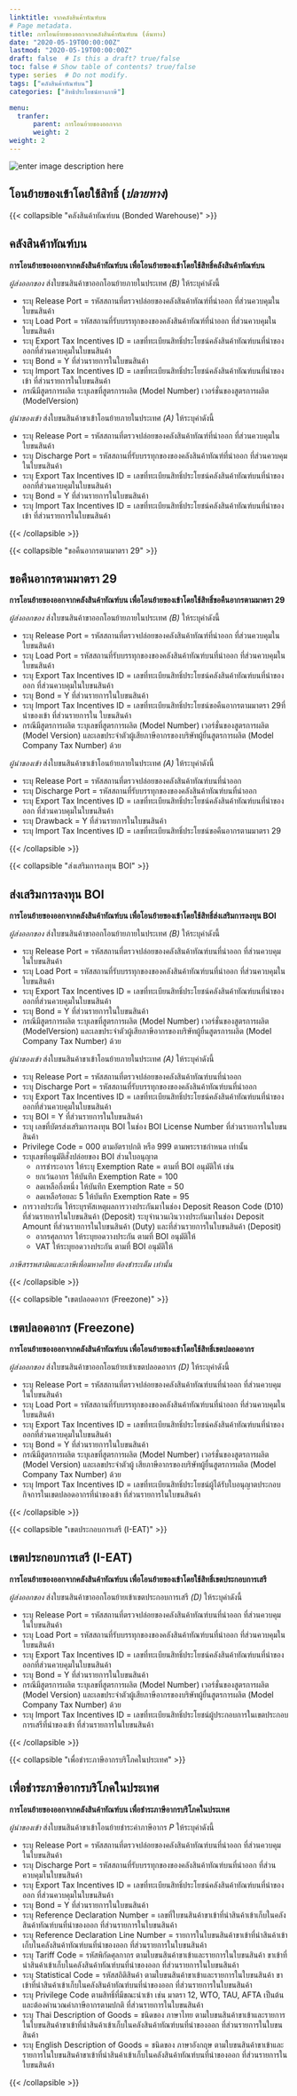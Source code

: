 ```yaml
---
linktitle: จากคลังสินค้าทัณฑ์บน 
# Page metadata.
title: การโอนย้ายของออกจากคลังสินค้าทัณฑ์บน (ต้นทาง)
date: "2020-05-19T00:00:00Z"
lastmod: "2020-05-19T00:00:00Z"
draft: false  # Is this a draft? true/false
toc: false # Show table of contents? true/false
type: series  # Do not modify.
tags: ["คลังสินค้าทัณฑ์บน"]
categories: ["สิทธิประโยชน์ทางภาษี"]

menu:
  tranfer:
      parent: การโอนย้ายของออกจาก
      weight: 2
weight: 2
---
```



![enter image description here](https://github.com/yosarawut/KnowledgeCenter/raw/master/img/e-tax-incentive/tranfer-bond.jpg)

## โอนย้ายของเข้าโดยใช้สิทธิ์ (*ปลายทาง*)


{{< collapsible "คลังสินค้าทัณฑ์บน (Bonded Warehouse)"  >}}

## คลังสินค้าทัณฑ์บน

**การโอนย้ายของออกจากคลังสินค้าทัณฑ์บน เพื่อโอนย้ายของเข้าโดยใช้สิทธิ์คลังสินค้าทัณฑ์บน** 


*ผู้ส่งออกของ* ส่งใบขนสินค้าขาออกโอนย้ายภายในประเทศ *(B)* ให้ระบุค่าดังนี้  
   
   - ระบุ Release Port = รหัสสถานที่ตรวจปล่อยของคลังสินค้าทัณฑ์ที่นำออก ที่ส่วนควบคุมในใบขนสินค้า  
   - ระบุ Load Port = รหัสสถานที่รับบรรทุกของของคลังสินค้าทัณฑ์ที่นำออก ที่ส่วนควบคุมในใบขนสินค้า  
   - ระบุ Export Tax Incentives ID = เลขที่ทะเบียนสิทธิ์ประโยชน์คลังสินค้าทัณฑ์บนที่นำของออกที่ส่วนควบคุมในใบขนสินค้า  
   - ระบุ Bond = Y ที่ส่วนรายการในใบขนสินค้า  
   - ระบุ Import Tax Incentives ID = เลขที่ทะเบียนสิทธิ์ประโยชน์คลังสินค้าทัณฑ์บนที่นำของเข้า ที่ส่วนรายการในใบขนสินค้า  
   - กรณีมีสูตรการผลิต ระบุเลขที่สูตรการผลิต (Model Number) เวอร์ชั่นของสูตรการผลิต (ModelVersion) 

*ผู้นำของเข้า* ส่งใบขนสินค้าขาเข้าโอนย้ายภายในประเทศ *(A)* ให้ระบุค่าดังนี้  
   
   - ระบุ Release Port = รหัสสถานที่ตรวจปล่อยของคลังสินค้าทัณฑ์ที่นำออก ที่ส่วนควบคุมในใบขนสินค้า  
   - ระบุ Discharge Port = รหัสสถานที่รับบรรทุกของของคลังสินค้าทัณฑ์ที่นำออก ที่ส่วนควบคุมในใบขนสินค้า  
   - ระบุ Export Tax Incentives ID = เลขที่ทะเบียนสิทธิ์ประโยชน์คลังสินค้าทัณฑ์บนที่นำของออกที่ส่วนควบคุมในใบขนสินค้า  
   - ระบุ Bond = Y ที่ส่วนรายการในใบขนสินค้า  
   - ระบุ Import Tax Incentives ID = เลขที่ทะเบียนสิทธิ์ประโยชน์คลังสินค้าทัณฑ์บนที่นำของเข้า ที่ส่วนรายการในใบขนสินค้า

{{< /collapsible >}}

{{< collapsible "ขอคืนอากรตามมาตรา 29"  >}}


## ขอคืนอากรตามมาตรา 29

**การโอนย้ายของออกจากคลังสินค้าทัณฑ์บน เพื่อโอนย้ายของเข้าโดยใช้สิทธิ์ขอคืนอากรตามมาตรา 29**


*ผู้ส่งออกของ* ส่งใบขนสินค้าขาออกโอนย้ายภายในประเทศ *(B)* ให้ระบุค่าดังนี้

   - ระบุ Release Port = รหัสสถานที่ตรวจปล่อยของคลังสินค้าทัณฑ์ที่นำออก ที่ส่วนควบคุมในใบขนสินค้า
   - ระบุ Load Port = รหัสสถานที่รับบรรทุกของของคลังสินค้าทัณฑ์บนที่นำออก ที่ส่วนควบคุมในใบขนสินค้า
   - ระบุ Export Tax Incentives ID = เลขที่ทะเบียนสิทธิ์ประโยชน์คลังสินค้าทัณฑ์บนที่นำของออก ที่ส่วนควบคุมในใบขนสินค้า
   - ระบุ Bond = Y ที่ส่วนรายการในใบขนสินค้า
   - ระบุ Import Tax Incentives ID = เลขที่ทะเบียนสิทธิ์ประโยชน์ขอคืนอากรตามมาตรา 29ที่นำของเข้า ที่ส่วนรายการใน
ใบขนสินค้า
   - กรณีมีสูตรการผลิต ระบุเลขที่สูตรการผลิต (Model Number) เวอร์ชั่นของสูตรการผลิต (Model Version) และเลขประจำตัวผู้เสียภาษีอากรของบริษัทผู้ยื่นสูตรการผลิต (Model Company Tax Number) ด้วย



*ผู้นำของเข้า* ส่งใบขนสินค้าขาเข้าโอนย้ายภายในประเทศ *(A)* ให้ระบุค่าดังนี้

   - ระบุ Release Port = รหัสสถานที่ตรวจปล่อยของคลังสินค้าทัณฑ์บนที่นำออก
   - ระบุ Discharge Port = รหัสสถานที่รับบรรทุกของของคลังสินค้าทัณฑ์บนที่นำออก
   - ระบุ Export Tax Incentives ID = เลขที่ทะเบียนสิทธิ์ประโยชน์คลังสินค้าทัณฑ์บนที่นำของออก ที่ส่วนควบคุมในใบขนสินค้า
   - ระบุ Drawback = Y ที่ส่วนรายการในใบขนสินค้า
   - ระบุ Import Tax Incentives ID = เลขที่ทะเบียนสิทธิ์ประโยชน์ขอคืนอากรตามมาตรา 29


{{< /collapsible >}}

{{< collapsible "ส่งเสริมการลงทุน BOI"  >}}

## ส่งเสริมการลงทุน BOI

**การโอนย้ายของออกจากคลังสินค้าทัณฑ์บน เพื่อโอนย้ายของเข้าโดยใช้สิทธิ์ส่งเสริมการลงทุน BOI**



*ผู้ส่งออกของ* ส่งใบขนสินค้าขาออกโอนย้ายภายในประเทศ *(B)* ให้ระบุค่าดังนี้  

- ระบุ Release Port = รหัสสถานที่ตรวจปล่อยของคลังสินค้าทัณฑ์บนที่นำออก ที่ส่วนควบคุมในใบขนสินค้า
- ระบุ Load Port = รหัสสถานที่รับบรรทุกของของคลังสินค้าทัณฑ์บนที่นำออก ที่ส่วนควบคุมในใบขนสินค้า
- ระบุ Export Tax Incentives ID = เลขที่ทะเบียนสิทธิ์ประโยชน์คลังสินค้าทัณฑ์บนที่นำของออกที่ส่วนควบคุมในใบขนสินค้า
- ระบุ Bond = Y ที่ส่วนรายการในใบขนสินค้า
- กรณีมีสูตรการผลิต ระบุเลขที่สูตรการผลิต (Model Number) เวอร์ชั่นของสูตรการผลิต (ModelVersion) และเลขประจำตัวผู้เสียภาษีอากรของบริษัทผู้ยื่นสูตรการผลิต (Model Company Tax Number) ด้วย


*ผู้นำของเข้า* ส่งใบขนสินค้าขาเข้าโอนย้ายภายในประเทศ *(A)* ให้ระบุค่าดังนี้

- ระบุ Release Port = รหัสสถานที่ตรวจปล่อยของคลังสินค้าทัณฑ์บนที่นำออก
- ระบุ Discharge Port = รหัสสถานที่รับบรรทุกของของคลังสินค้าทัณฑ์บนที่นำออก
- ระบุ Export Tax Incentives ID = เลขที่ทะเบียนสิทธิ์ประโยชน์คลังสินค้าทัณฑ์บนที่นำของออกที่ส่วนควบคุมในใบขนสินค้า
- ระบุ BOI = Y ที่ส่วนรายการในใบขนสินค้า
- ระบุ เลขที่บัตรส่งเสริมการลงทุน BOI ในช่อง BOI License Number ที่ส่วนรายการในใบขนสินค้า
- Privilege Code = 000 ตามอัตราปกติ หรือ 999 ตามพระราชกำหนด เท่านั้น
- ระบุเลขที่อนุมัติสั่งปล่อยของ BOI ส่วนใบอนุญาต
	- การชำระอากร ให้ระบุ Exemption Rate = ตามที่ BOI อนุมัติให้ เช่น
	* ยกเว้นอากร ให้บันทึก Exemption Rate = 100
	* ลดเหลือกึ่งหนึ่ง ให้บันทึก Exemption Rate = 50
	* ลดเหลือร้อยละ 5 ให้บันทึก Exemption Rate = 95
- การวางประกัน ให้ระบุรหัสเหตุผลการวางประกันมาในช่อง Deposit Reason Code (D10) ที่ส่วนรายการในใบขนสินค้า 
(Deposit) ระบุจำนวนเงินวางประกันมาในช่อง Deposit Amount ที่ส่วนรายการในใบขนสินค้า (Duty) และที่ส่วนรายการในใบขนสินค้า (Deposit)
	* อากรศุลกากร ให้ระบุยอดวางประกัน ตามที่ BOI อนุมัติให้ 
	* VAT ให้ระบุยอดวางประกัน ตามที่ BOI อนุมัติให้ 


*ภาษีสรรพสามิตและภาษีเพื่อมหาดไทย ต้องชำระเต็ม เท่านั้น*

{{< /collapsible >}}

{{< collapsible "เขตปลอดอากร (Freezone)"  >}}

## เขตปลอดอากร (Freezone)

**การโอนย้ายของออกจากคลังสินค้าทัณฑ์บน เพื่อโอนย้ายของเข้าโดยใช้สิทธิ์เขตปลอดอากร**



*ผู้ส่งออกของ* ส่งใบขนสินค้าขาออกโอนย้ายเข้าเขตปลอดอากร *(D)* ให้ระบุค่าดังนี้

- ระบุ Release Port = รหัสสถานที่ตรวจปล่อยของคลังสินค้าทัณฑ์บนที่นำออก ที่ส่วนควบคุมในใบขนสินค้า
- ระบุ Load Port = รหัสสถานที่รับบรรทุกของของคลังสินค้าทัณฑ์บนที่นำออก ที่ส่วนควบคุมในใบขนสินค้า
- ระบุ Export Tax Incentives ID = เลขที่ทะเบียนสิทธิ์ประโยชน์คลังสินค้าทัณฑ์บนที่นำของออกที่ส่วนควบคุมในใบขนสินค้า
- ระบุ Bond = Y ที่ส่วนรายการในใบขนสินค้า
- กรณีมีสูตรการผลิต ระบุเลขที่สูตรการผลิต (Model Number) เวอร์ชั่นของสูตรการผลิต (Model Version) และเลขประจำตัวผู้
เสียภาษีอากรของบริษัทผู้ยื่นสูตรการผลิต (Model Company Tax Number) ด้วย
- ระบุ Import Tax Incentives ID = เลขที่ทะเบียนสิทธิ์ประโยชน์ผู้ได้รับใบอนุญาตประกอบกิจการในเขตปลอดอากรที่นำของเข้า ที่ส่วนรายการในใบขนสินค้า

{{< /collapsible >}}

{{< collapsible "เขตประกอบการเสรี (I-EAT)"  >}}

## เขตประกอบการเสรี (I-EAT)

**การโอนย้ายของออกจากคลังสินค้าทัณฑ์บน เพื่อโอนย้ายของเข้าโดยใช้สิทธิ์เขตประกอบการเสรี**



*ผู้ส่งออกของ* ส่งใบขนสินค้าขาออกโอนย้ายเข้าเขตประกอบการเสรี *(D)* ให้ระบุค่าดังนี้

- ระบุ Release Port = รหัสสถานที่ตรวจปล่อยของคลังสินค้าทัณฑ์บนที่นำออก ที่ส่วนควบคุมในใบขนสินค้า
- ระบุ Load Port = รหัสสถานที่รับบรรทุกของของคลังสินค้าทัณฑ์บนที่นำออก ที่ส่วนควบคุมในใบขนสินค้า
- ระบุ Export Tax Incentives ID = เลขที่ทะเบียนสิทธิ์ประโยชน์คลังสินค้าทัณฑ์บนที่นำของออกที่ส่วนควบคุมในใบขนสินค้า
- ระบุ Bond = Y ที่ส่วนรายการในใบขนสินค้า
- กรณีมีสูตรการผลิต ระบุเลขที่สูตรการผลิต (Model Number) เวอร์ชั่นของสูตรการผลิต (Model Version) และเลขประจำตัวผู้เสียภาษีอากรของบริษัทผู้ยื่นสูตรการผลิต (Model Company Tax Number) ด้วย
- ระบุ Import Tax Incentives ID = เลขที่ทะเบียนสิทธิ์ประโยชน์ผู้ประกอบการในเขตประกอบการเสรีที่นำของเข้า ที่ส่วนรายการในใบขนสินค้า

{{< /collapsible >}}

{{< collapsible "เพื่อชำระภาษีอากรบริโภคในประเทศ"  >}}


## เพื่อชำระภาษีอากรบริโภคในประเทศ

**การโอนย้ายของออกจากคลังสินค้าทัณฑ์บน เพื่อชำระภาษีอากรบริโภคในประเทศ**


*ผู้นำของเข้า* ส่งใบขนสินค้าขาเข้าโอนย้ายชำระค่าภาษีอากร *P* ให้ระบุค่าดังนี้

- ระบุ Release Port = รหัสสถานที่ตรวจปล่อยของคลังสินค้าทัณฑ์บนที่นำออก ที่ส่วนควบคุมในใบขนสินค้า
- ระบุ Discharge Port = รหัสสถานที่รับบรรทุกของของคลังสินค้าทัณฑ์บนที่นำออก ที่ส่วนควบคุมในใบขนสินค้า
- ระบุ Export Tax Incentives ID = เลขที่ทะเบียนสิทธิ์ประโยชน์คลังสินค้าทัณฑ์บนที่นำของออก ที่ส่วนควบคุมในใบขนสินค้า
- ระบุ Bond = Y ที่ส่วนรายการในใบขนสินค้า
- ระบุ Reference Declaration Number = เลขที่ใบขนสินค้าขาเข้าที่นำสินค้าเข้าเก็บในคลังสินค้าทัณฑ์บนที่นำของออก 
ที่ส่วนรายการในใบขนสินค้า
- ระบุ Reference Declaration Line Number = รายการในใบขนสินค้าขาเข้าที่นำสินค้าเข้าเก็บในคลังสินค้าทัณฑ์บนที่นำของออก ที่ส่วนรายการในใบขนสินค้า
- ระบุ Tariff Code = รหัสพิกัดศุลกากร ตามใบขนสินค้าขาเข้าและรายการในใบขนสินค้า ขาเข้าที่นำสินค้าเข้าเก็บในคลังสินค้าทัณฑ์บนที่นำของออก ที่ส่วนรายการในใบขนสินค้า
- ระบุ Statistical Code = รหัสสถิติสินค้า ตามใบขนสินค้าขาเข้าและรายการในใบขนสินค้า ขาเข้าที่นำสินค้าเข้าเก็บในคลังสินค้าทัณฑ์บนที่นำของออก ที่ส่วนรายการในใบขนสินค้า
- ระบุ Privilege Code ตามสิทธิ์ที่มีขณะนำเข้า เช่น มาตรา 12, WTO, TAU, AFTA เป็นต้น และต้องคำนวณค่าภาษีอากรตามปกติ ที่ส่วนรายการในใบขนสินค้า
- ระบุ Thai Description of Goods = ชนิดของ ภาษาไทย ตามใบขนสินค้าขาเข้าและรายการในใบขนสินค้าขาเข้าที่นำสินค้าเข้าเก็บในคลังสินค้าทัณฑ์บนที่นำของออก ที่ส่วนรายการในใบขนสินค้า
- ระบุ English Description of Goods = ชนิดของ ภาษาอังกฤษ ตามใบขนสินค้าขาเข้าและรายการในใบขนสินค้าขาเข้าที่นำสินค้าเข้าเก็บในคลังสินค้าทัณฑ์บนที่นำของออก ที่ส่วนรายการในใบขนสินค้า

{{< /collapsible >}}